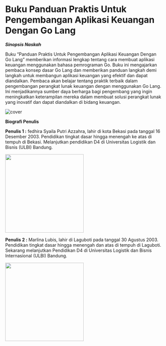 # Buku Panduan Praktis Untuk Pengembangan Aplikasi Keuangan Dengan Go Lang

**_Sinopsis Naskah_**

Buku “Panduan Praktis Untuk Pengembangan Aplikasi Keuangan Dengan Go Lang” memberikan informasi lengkap tentang cara membuat aplikasi keuangan menggunakan bahasa pemrograman Go. Buku ini mengajarkan pembaca konsep dasar Go Lang dan memberikan panduan langkah demi langkah untuk membangun aplikasi keuangan yang efektif dan dapat diandalkan. Pembaca akan belajar tentang praktik terbaik dalam pengembangan perangkat lunak keuangan dengan menggunakan Go Lang. Ini menjadikannya sumber daya berharga bagi pengembang yang ingin meningkatkan keterampilan mereka dalam membuat solusi perangkat lunak yang inovatif dan dapat diandalkan di bidang keuangan.

![cover](https://github.com/billblis/bukpedp3_billblis/assets/93858982/e9f8ace7-4ded-42fa-94a8-4c46dae0d392)

**Biografi Penulis**

**Penulis 1 :** fedhira Syaila Putri Azzahra, lahir di kota Bekasi pada tanggal 16 Desember 2003. Pendidikan tingkat dasar hingga menengah ke atas di tempuh di Bekasi. Melanjutkan pendidikan D4 di Universitas Logistik dan Bisnis (ULBI) Bandung.

<img src = "https://github.com/billblis/bukpedp3_billblis/assets/93858982/f5a24b93-8f61-4976-9ee3-1f7dfe18c268" width="250" height="250" />

**Penulis 2 :** Marlina Lubis, lahir di Laguboti pada tanggal 30 Agustus 2003. Pendidikan tingkat dasar hingga menengah dan atas di tempuh di Laguboti. Sekarang melanjutkan Pendidikan D4 di Universitas Logistik dan Bisnis Internasional (ULBI) Bandung.

<img src = "https://github.com/billblis/bukpedp3_billblis/assets/93858982/68a6d33e-6729-44aa-80eb-91a9f2f4d93f" width="250" height="250" />

